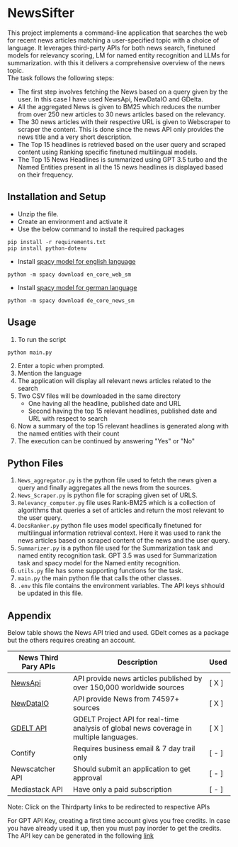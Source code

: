 # NewsSifter


This project implements a command-line application that searches the web for recent news articles matching a user-specified topic with a choice of language. It leverages third-party APIs for both news search, finetuned models for relevancy scoring, LM for named entity recognition and LLMs for summarization. with this it delivers a comprehensive overview of the news topic. <br> The task follows the following steps:
- The first step involves fetching the News based on a query given by the user. In this case I have used NewsApi, NewDataIO and GDelta.
- All the aggregated News is given to BM25 which reduces the number from over 250 new articles to 30 news articles based on the relevancy.
- The 30 news articles with their respective URL is given to Webscraper to scraper the content. This is done since the news API only provides the news title and a very short description.
- The Top 15 headlines is retrieved based on the user query and scraped content using Ranking specific finetuned multilingual models.
- The Top 15 News Headlines is summarized using GPT 3.5 turbo and the Named Entities present in all the 15 news headlines is displayed based on their frequency.


## Installation and Setup

- Unzip the file.
- Create an environment and activate it
- Use the below command to install the required packages
```
pip install -r requirements.txt
pip install python-dotenv
```
- Install [spacy model for english language](https://spacy.io/models/en)
```
python -m spacy download en_core_web_sm
```
- Install [spacy model for german language](https://spacy.io/models/de)
```
python -m spacy download de_core_news_sm
```

## Usage

1. To run the script
```
python main.py
```
2. Enter a topic when prompted.
3. Mention the language
4. The application will display all relevant news articles related to the search
5. Two CSV files will be downloaded in the same directory
     - One having all the headline, published date and URL 
     - Second having the top 15 relevant headlines, published date and URL with respect to search    
6. Now a summary of the top 15 relevant headlines is generated along with the named entities with their count
7. The execution can be continued by answering "Yes" or "No"

## Python Files

1. `News_aggregator.py` is the python file used to fetch the news given a query and finally aggregates all the news from the sources.
2. `News_Scraper.py` is python file for scraping given set of URLS.
3. `Relevancy_computer.py` file uses Rank-BM25 which is a collection of algorithms that queries a set of articles and return the most relevant to the user query.
4. `DocsRanker.py` python file uses model specifically finetuned for multilingual information retrieval context. Here it was used to rank the news articles based on scraped content of the news and the user query.
5. `Summarizer.py` is a python file used for the Summarization task and named entity recognition task. GPT 3.5 was used for Summarization task and spacy model for the Named entity recognition.
6. `utils.py` file has some supporting functions for the task.
7. `main.py` the main python file that calls the other classes.
8. `.env` this file contains the environment variables. The API keys shhould be updated in this file.

## Appendix

Below table shows the News API tried and used. GDelt comes as a package but the others requires creating an account. 

| News Third Pary APIs         | Description                                          | Used | 
|-----------------|-------------------------------------------------------| ------ | 
| [NewsApi](https://newsapi.org/)     | API provide news articles published by over 150,000 worldwide sources | [ X ] | 
| [NewDataIO](https://newsdata.io/)  | API provide News from 74597+ sources | [ X ] |
| [GDELT API](https://github.com/gdelt/gdelt.github.io) | GDELT Project API for real-time analysis of global news coverage in multiple languages. |  [ X ] |
| Contify  | Requires business email & 7 day trail only | [ - ]
| Newscatcher API | Should submit an application to get approval | [ - ] |
| Mediastack API | Have only a paid subscription | [ - ] |

Note: Click on the Thirdparty links to be redirected to respective APIs

For GPT API Key, creating a first time account gives you free credits. In case you have already used it up, then you must pay inorder to get the credits. The API key can be generated in the following [link](https://platform.openai.com/api-keys)
